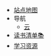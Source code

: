 * [站点地图](/home)  
* 导航
  * [云](/pages/docker/)
* [读书清单📚](pages/book)
* [学习资源](/pages/wait)

 

 [comment]: <> (* [站点地图]&#40;p/sitemap&#41;)

[comment]: <> (* [赞助]&#40;/p/pay&#41;)
